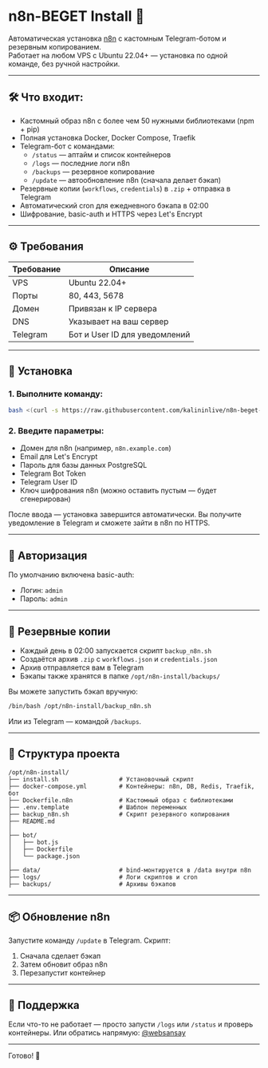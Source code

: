# n8n-BEGET Install 🌌

Автоматическая установка [n8n](https://n8n.io) с кастомным Telegram-ботом и резервным копированием.  
Работает на любом VPS с Ubuntu 22.04+ — установка по одной команде, без ручной настройки.

---

## 🛠 Что входит:

- Кастомный образ n8n с более чем 50 нужными библиотеками (npm + pip)
- Полная установка Docker, Docker Compose, Traefik
- Telegram-бот с командами:
  - `/status` — аптайм и список контейнеров
  - `/logs` — последние логи n8n
  - `/backups` — резервное копирование
  - `/update` — автообновление n8n (сначала делает бэкап)
- Резервные копии (`workflows`, `credentials`) в `.zip` + отправка в Telegram
- Автоматический cron для ежедневного бэкапа в 02:00
- Шифрование, basic-auth и HTTPS через Let's Encrypt

---

## ⚙️ Требования

| Требование             | Описание                          |
|------------------------|-----------------------------------|
| VPS                    | Ubuntu 22.04+                     |
| Порты                  | 80, 443, 5678                     |
| Домен                  | Привязан к IP сервера             |
| DNS                    | Указывает на ваш сервер           |
| Telegram               | Бот и User ID для уведомлений     |

---

## 🚀 Установка

### 1. Выполните команду:

```bash
bash <(curl -s https://raw.githubusercontent.com/kalininlive/n8n-beget-install/main/install.sh)
````

### 2. Введите параметры:

* Домен для n8n (например, `n8n.example.com`)
* Email для Let's Encrypt
* Пароль для базы данных PostgreSQL
* Telegram Bot Token
* Telegram User ID
* Ключ шифрования n8n (можно оставить пустым — будет сгенерирован)

После ввода — установка завершится автоматически.
Вы получите уведомление в Telegram и сможете зайти в n8n по HTTPS.

---

## 🔐 Авторизация

По умолчанию включена basic-auth:

* Логин: `admin`
* Пароль: `admin`

---

## 🔁 Резервные копии

* Каждый день в 02:00 запускается скрипт `backup_n8n.sh`
* Создаётся архив `.zip` с `workflows.json` и `credentials.json`
* Архив отправляется вам в Telegram
* Бэкапы также хранятся в папке `/opt/n8n-install/backups/`

Вы можете запустить бэкап вручную:

```bash
/bin/bash /opt/n8n-install/backup_n8n.sh
```

Или из Telegram — командой `/backups`.

---

## 📁 Структура проекта

```
/opt/n8n-install/
├── install.sh                 # Установочный скрипт
├── docker-compose.yml         # Контейнеры: n8n, DB, Redis, Traefik, бот
├── Dockerfile.n8n             # Кастомный образ с библиотеками
├── .env.template              # Шаблон переменных
├── backup_n8n.sh              # Скрипт резервного копирования
├── README.md
│
├── bot/
│   ├── bot.js
│   ├── Dockerfile
│   └── package.json
│
├── data/                      # bind-монтируется в /data внутри n8n
├── logs/                      # Логи скриптов и cron
├── backups/                   # Архивы бэкапов
```

---

## 📦 Обновление n8n

Запустите команду `/update` в Telegram.
Скрипт:

1. Сначала сделает бэкап
2. Затем обновит образ n8n
3. Перезапустит контейнер

---

## 💬 Поддержка

Если что-то не работает — просто запусти `/logs` или `/status` и проверь контейнеры.
Или обратись напрямую: [@websansay](https://t.me/websansay)

---

Готово! 🎉
